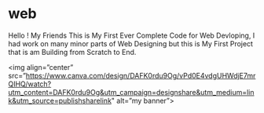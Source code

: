 # web

Hello ! My Friends This is My First Ever Complete Code for Web Devloping, I had work on many minor parts of Web Designing but this is My First Project that is am Building from Scratch to End.

<img align=”center” src=”https://www.canva.com/design/DAFK0rdu9Og/vPd0E4vdgUHWdjE7mrQIHQ/watch?utm_content=DAFK0rdu9Og&utm_campaign=designshare&utm_medium=link&utm_source=publishsharelink" alt=”my banner”>

